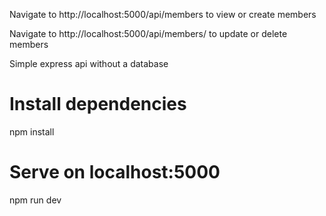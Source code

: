 Navigate to http://localhost:5000/api/members to view or create members

Navigate to http://localhost:5000/api/members/<id> to update or delete members

Simple express api without a database

# Install dependencies
npm install

# Serve on localhost:5000
npm run dev